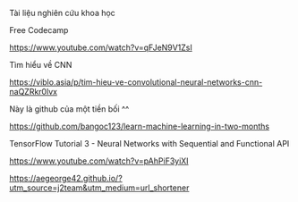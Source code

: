 Tài liệu nghiên cứu khoa học 

Free Codecamp

https://www.youtube.com/watch?v=qFJeN9V1ZsI


Tìm hiểu về CNN

https://viblo.asia/p/tim-hieu-ve-convolutional-neural-networks-cnn-naQZRkr0lvx


Này là github của một tiền bối ^^ 

https://github.com/bangoc123/learn-machine-learning-in-two-months


TensorFlow Tutorial 3 - Neural Networks with Sequential and Functional API

https://www.youtube.com/watch?v=pAhPiF3yiXI

https://aegeorge42.github.io/?utm_source=j2team&utm_medium=url_shortener